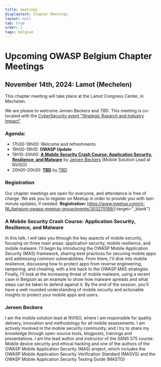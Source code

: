 ```yaml
---
title: meetings
displaytext: Chapter Meetings
layout: null
tab: true
order: 2
tags: belgium
---
```

# Upcoming OWASP Belgium Chapter Meetings

## November 14th, 2024: Lamot (Mechelen)
This chapter meeting will take place at the Lamot Congress Center, in Mechelen.

We are please to welcome Jeroen Beckers and *TBD*.
This meeting is co-located with the [CyberSecurity event "Strategic Rsearch and Industry Impact"](https://cybersecurity-research.be/event/cybersecurity-strategic-research-and-industry-impact)

### Agenda:
* 17h30-19h00: Welcome and refreshments
* 19h00-19h10: **OWASP Update**
* 19h10-20h00: **[A Mobile Security Crash Course: Application Security, Resilience, and Malware](#a-mobile-security-crash-course-application-security-resilience-and-malware)** by [Jeroen Beckers](#jeroen-beckers) (Mobile Solution Lead at NVISO)
* 20h00-20h30: **[TBD](#)** by [TBD](#) 

### Registration
Our chapter meetings are open for everyone, and attendance is free of charge. We ask you to register on Meetup in order to provide you with last-minute updates, if needed.
**Registration:** <https://www.meetup.com/nl-NL/belgium-owasp-meetup-group/events/303275189/>{:target="_blank"}

### A Mobile Security Crash Course: Application Security, Resilience, and Malware
In this talk, I will take you through the key aspects of mobile security, focusing on three main areas: application security, mobile resilience, and mobile malware. I’ll begin by introducing the OWASP Mobile Application Security (MAS) framework, sharing best practices for securing mobile apps and addressing common vulnerabilities. From there, I'll dive into mobile resilience, discussing how to protect apps from reverse engineering, tampering, and cheating, with a link back to the OWASP MAS strategies. Finally, I’ll look at the increasing threat of mobile malware, using a recent case in Belgium as an example to show how malware spreads and what steps can be taken to defend against it. By the end of the session, you'll have a well-rounded understanding of mobile security and actionable insights to protect your mobile apps and users.

### Jeroen Beckers
I am the mobile solution lead at NVISO, where I am responsible for quality delivery, innovation and methodology for all mobile assessments. I am actively involved in the mobile security community, and I try to share my knowledge through open-source tools, blogposts, trainings and presentations. I am the lead author and instructor of the SANS 575 course: Mobile device security and ethical hacking and one of the authors of the OWASP Mobile Application Security (MAS) project, which includes the OWASP Mobile Application Security Verification Standard (MASVS) and the OWASP Mobile Application Security Testing Guide (MASTG)

